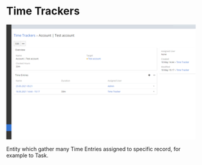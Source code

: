 # Time Trackers
![Time Trackers](../../images/time-tracker/time-trackers.png)

Entity which gather many Time Entries assigned to specific record, for example to Task.